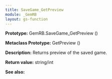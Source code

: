 ```yaml
---
title: SaveGame_GetPreview
module: _GemRB
layout: gs-function
---
```


**Prototype:** GemRB.SaveGame_GetPreview ()

**Metaclass Prototype:** GetPreview ()

**Description:** Returns preview of the saved game.

**Return value:** string/int

**See also:**

